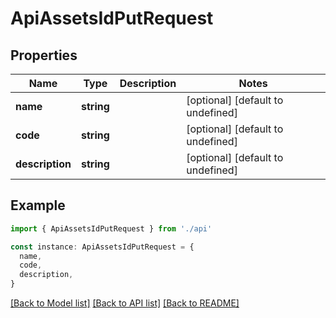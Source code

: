# ApiAssetsIdPutRequest

## Properties

| Name            | Type       | Description | Notes                             |
| --------------- | ---------- | ----------- | --------------------------------- |
| **name**        | **string** |             | [optional] [default to undefined] |
| **code**        | **string** |             | [optional] [default to undefined] |
| **description** | **string** |             | [optional] [default to undefined] |

## Example

```typescript
import { ApiAssetsIdPutRequest } from './api'

const instance: ApiAssetsIdPutRequest = {
  name,
  code,
  description,
}
```

[[Back to Model list]](../README.md#documentation-for-models) [[Back to API list]](../README.md#documentation-for-api-endpoints) [[Back to README]](../README.md)
